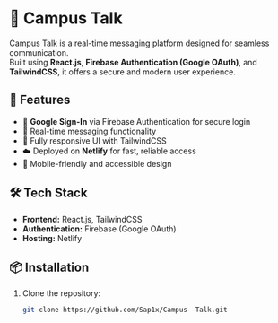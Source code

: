 # 📢 Campus Talk

Campus Talk is a real-time messaging platform designed for seamless communication.  
Built using **React.js**, **Firebase Authentication (Google OAuth)**, and **TailwindCSS**, it offers a secure and modern user experience.

## 🚀 Features
- 🔐 **Google Sign-In** via Firebase Authentication for secure login
- 💬 Real-time messaging functionality
- 🎨 Fully responsive UI with TailwindCSS
- ☁️ Deployed on **Netlify** for fast, reliable access
- 📱 Mobile-friendly and accessible design

## 🛠️ Tech Stack
- **Frontend:** React.js, TailwindCSS
- **Authentication:** Firebase (Google OAuth)
- **Hosting:** Netlify

## 📦 Installation
1. Clone the repository:
   ```bash
   git clone https://github.com/Sap1x/Campus--Talk.git
